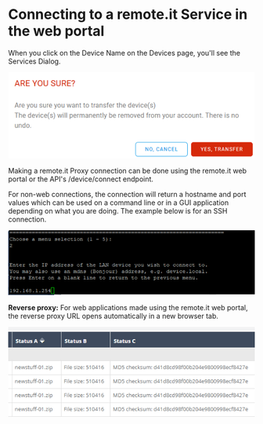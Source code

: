 # Connecting to a remote.it Service in the web portal

When you click on the Device Name on the Devices page, you'll see the Services Dialog.

![](../../../.gitbook/assets/image%20%2883%29.png)

Making a remote.it Proxy connection can be done using the remote.it web portal or the API's /device/connect endpoint.

For non-web connections, the connection will return a hostname and port values which can be used on a command line or in a GUI application depending on what you are doing.  The example below is for an SSH connection.

![](../../../.gitbook/assets/image%20%28210%29.png)

**Reverse proxy:**  For web applications made using the remote.it web portal, the reverse proxy URL opens automatically in a new browser tab.  

![](../../../.gitbook/assets/image%20%28237%29.png)



